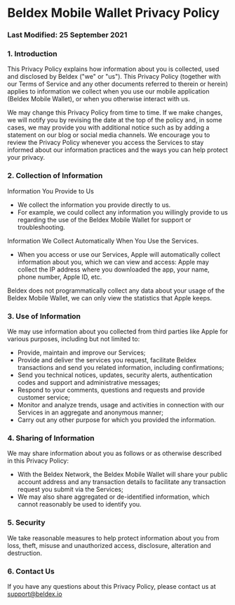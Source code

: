 # Beldex Mobile Wallet Privacy Policy
### Last Modified: 25 September 2021

### 1. Introduction

This Privacy Policy explains how information about you is collected, used and disclosed by Beldex
("we" or "us"). This Privacy Policy (together with our Terms of Service and any other documents
referred to therein or herein) applies to information we collect when you use our mobile application
(Beldex Mobile Wallet), or when you otherwise interact with us.

We may change this Privacy Policy from time to time. If we make changes, we will notify you by
revising the date at the top of the policy and, in some cases, we may provide you with additional
notice such as by adding a statement on our blog or social media channels. We encourage you to
review the Privacy Policy whenever you access the Services to stay informed about our information
practices and the ways you can help protect your privacy.

### 2. Collection of Information
Information You Provide to Us
- We collect the information you provide directly to us.
- For example, we could collect any information you willingly provide to us regarding the
  use of the Beldex Mobile Wallet for support or troubleshooting.

Information We Collect Automatically When You Use the Services.
- When you access or use our Services, Apple will automatically collect information about you, which
  we can view and access:
  Apple may collect the IP address where you downloaded the app, your name, phone number, Apple ID,
  etc.

Beldex does not programmatically collect any data about your usage of the Beldex Mobile Wallet, we
can only view the statistics that Apple keeps.

### 3. Use of Information
We may use information about you collected from third parties like Apple for various purposes,
including but not limited to:
- Provide, maintain and improve our Services;
- Provide and deliver the services you request, facilitate Beldex transactions and send you related
  information, including confirmations;
- Send you technical notices, updates, security alerts, authentication codes and support and
  administrative messages;
- Respond to your comments, questions and requests and provide customer service;
- Monitor and analyze trends, usage and activities in connection with our Services in an aggregate
  and anonymous manner;
- Carry out any other purpose for which you provided the information.

### 4. Sharing of Information
We may share information about you as follows or as otherwise described in this Privacy Policy:
- With the Beldex Network, the Beldex Mobile Wallet will share your public account address and any
  transaction details to facilitate any transaction request you submit via the Services;
- We may also share aggregated or de-identified information, which cannot reasonably be used to
  identify you.

### 5. Security
We take reasonable measures to help protect information about you from loss, theft, misuse and
unauthorized access, disclosure, alteration and destruction.

### 6. Contact Us
If you have any questions about this Privacy Policy, please contact us at support@beldex.io

